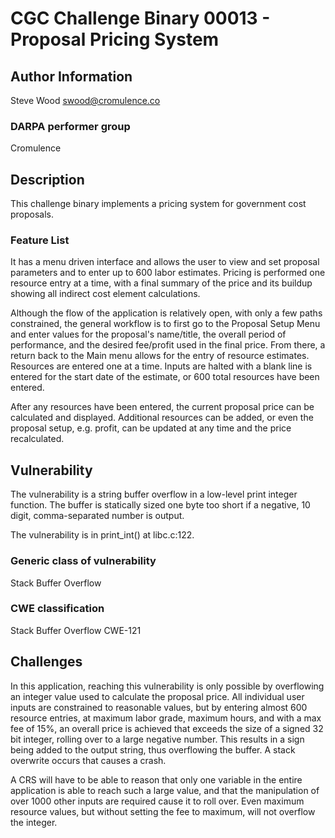 # CGC Challenge Binary 00013 - Proposal Pricing System

## Author Information

Steve Wood <swood@cromulence.co>

### DARPA performer group
Cromulence

## Description

This challenge binary implements a pricing system for government cost proposals.  

### Feature List

It has a menu driven interface and allows the user to view and set proposal parameters and to enter up to 600 labor estimates. Pricing is performed one resource entry at a time, with a final summary of the price and its buildup showing all indirect cost element calculations. 

Although the flow of the application is relatively open, with only a few paths constrained, the general workflow is to first go to the Proposal Setup Menu and enter values for the proposal's name/title, the overall period of performance, and the desired fee/profit used in the final price.  From there, a return back to the Main menu allows for the entry of resource estimates.  Resources are entered one at a time.  Inputs are halted with a blank line is entered for the start date of the estimate, or 600 total resources have been entered.

After any resources have been entered, the current proposal price can be calculated and displayed.  Additional resources can be added, or even the proposal setup, e.g. profit, can be updated at any time and the price recalculated. 

## Vulnerability
The vulnerability is a string buffer overflow in a low-level print integer function.  The buffer is statically sized one byte too short if a negative, 10 digit, comma-separated number is output.  

The vulnerability is in print_int() at libc.c:122.  


### Generic class of vulnerability
Stack Buffer Overflow

### CWE classification
Stack Buffer Overflow
CWE-121

## Challenges

In this application, reaching this vulnerability is only possible by overflowing an integer value used to calculate the proposal price.  All individual user inputs are constrained to reasonable values, but by entering almost 600 resource entries, at maximum labor grade, maximum hours, and with a max fee of 15%, an overall price is achieved that exceeds the size of a signed 32 bit integer, rolling over to a large negative number.  This results in a sign being added to the output string, thus overflowing the buffer.  A stack overwrite occurs that causes a crash.

A CRS will have to be able to reason that only one variable in the entire application is able to reach such a large value, and that the manipulation of over 1000 other inputs are required cause it to roll over.  Even maximum resource values, but without setting the fee to maximum, will not overflow the integer.



